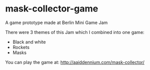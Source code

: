 # mask-collector-game
A game prototype made at Berlin Mini Game Jam

There were 3 themes of this Jam which I combined into one game:

 - Black and white
 - Rockets
 - Masks

You can play the game at: http://aaiddennium.com/mask-collector/